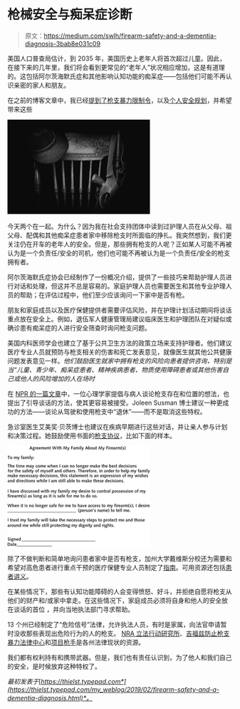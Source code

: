 # 枪械安全与痴呆症诊断

> 原文：<https://medium.com/swlh/firearm-safety-and-a-dementia-diagnosis-3bab8e031c09>

美国人口普查局估计，到 2035 年，美国历史上老年人将首次超过儿童。因此，在接下来的几年里，我们将会看到更常见的“老年人”状况相应增加，这是有道理的。这包括阿尔茨海默氏症和其他影响认知功能的痴呆症——包括他们可能不再认识亲密的家人和朋友。

在之前的博客文章中，我已经[提到了枪支暴力限制令](https://thielst.typepad.com/my_weblog/2014/06/gun-violence-restraining-order.html)，以及[个人安全规划](https://thielst.typepad.com/my_weblog/2017/06/disaster-preparedness-for-those-with-functional-limitations.html)，并希望带来这些

![](img/d746c93fbe99d9b45066654165fb949a.png)

今天两个在一起。为什么？因为我在社会支持团体中读到过护理人员在从父母、祖父母、配偶和其他痴呆症患者家中移除枪支时所面临的挣扎。我突然想到，我们更关注仍在开车的老年人的安全。但是，那些拥有枪支的人呢？正如某人可能不再被认为是一个负责任/安全的司机，他们也可能不再被认为是一个负责任/安全的枪支拥有者。

阿尔茨海默氏症协会已经制作了一份概况介绍，提供了一些技巧来帮助护理人员进行对话和处理，但这并不总是容易的。家庭护理人员也需要医生和其他专业护理人员的帮助；在评估过程中，他们至少应该询问一下家中是否有枪。

朋友和家庭成员以及医疗保健提供者需要评估风险，并在护理计划活动期间将谈话重点放在安全上。例如，退伍军人健康管理局建议临床医生和护理团队在对疑似或确诊患有痴呆症的人进行安全筛查时询问枪支问题。

美国内科医师学会也建立了基于公共卫生方法的政策立场来支持护理者。他们建议医疗专业人员就预防与枪支相关的伤害和死亡发表意见，就像医生就其他公共健康问题发表意见一样。*他们鼓励医生就家中拥有枪支的风险向患者提供咨询，特别是当“儿童、青少年、痴呆症患者、精神疾病患者、物质使用障碍患者或其他伤害自己或他人的风险增加的人在场时*

在 [NPR 的一篇文章](https://www.npr.org/sections/health-shots/2018/11/13/660052285/firearms-and-dementia-how-do-you-convince-a-loved-one-to-give-up-their-guns)中，一位心理学家提倡与病人谈论枪支存在和位置的想法，也提出了引导谈话的方法，使其更容易被接受。Joleen Susman 博士建议一种更成功的方法——谈论从驾驶和使用枪支中“退休”——而不是取消这些特权。

急诊室医生艾美奖·贝茨博士也建议在疾病早期进行这些对话，并让亲人参与计划和决策过程。她鼓励使用书面的[枪支协议](https://annals.org/aim/fullarticle/2680727/firearms-dementia-clinical-considerations)，比如下面的样本。

![](img/65832a5f20bb7aeb2e26583aaaa3d4ec.png)

除了不做判断和简单地询问患者家中是否有枪支，加州大学戴维斯分校还为需要和希望对高危患者进行重点干预的医疗保健专业人员制定了[指南](https://health.ucdavis.edu/vprp/WYCD.html)。可用资源还包括[患者讲义](https://health.ucdavis.edu/vprp/WYCD/Files/WhatYouCanDo_PatientHandout_11.20.18.pdf)。

在某些情况下，那些有认知功能障碍的人会变得愤怒、好斗，并拒绝自愿将枪支从他们的财产和/或家中拿走。在这些情况下，家庭成员必须将自身和他人的安全放在谈话的首位 ，并向当地执法部门寻求帮助。

13 个州已经制定了“危险信号”法律，允许执法人员，有时是家属，向法官申请暂时没收那些表现出危险行为的人的枪支。 [NRA 立法行动研究所](https://www.nraila.org/gun-laws/state-gun-laws/)、[吉福兹防止枪支暴力法律中心](http://lawcenter.giffords.org/search-gun-law-by-state/)和[项目枪手](https://www.projectgunner.com/gun-laws-by-state/)是各州法律现状的资源。

我们都有权利持有和携带武器。但是，我们也有责任认识到，为了他人和我们自己的安全，是时候放弃这种特权了。

*最初发表于*[*https://thielst.typepad.com*](https://thielst.typepad.com/my_weblog/2019/02/firearm-safety-and-a-dementia-diagnosis.html)*。*